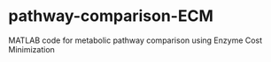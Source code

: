# pathway-comparison-ECM
MATLAB code for metabolic pathway comparison using Enzyme Cost Minimization
